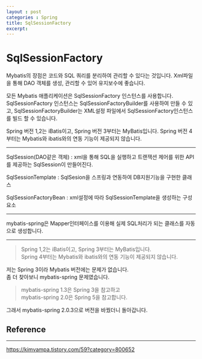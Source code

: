 ```yaml
---
layout : post
categories : Spring
title: SqlSessionFactory
excerpt:  
---
```


SqlSessionFactory
=================

Mybatis의 장점은 코드와 SQL 쿼리를 분리하여 관리할 수 있다는 것입니다. Xml파일을 통해 DAO 객체를 생성, 관리할 수 있어 유지보수에 좋습니다.

모든 Mybatis 애플리케이션은 SqlSessionFactory 인스턴스를 사용합니다.   
SqlSessionFactory 인스턴스는 SqlSessionFactoryBuilder를 사용하여 만들 수 있고, SqlSessionFactoryBuilder는 XML설정 파일에서 SqlSessionFactory인스턴스를 빌드 할 수 있습니다.

Spring 버전 1,2는 iBatis이고, Spring 버전 3부터는 MyBatis입니다.
Spring 버전 4부터는 Mybatis와 ibatis와의 연동 기능이 제공되지 않습니다. 

------------------------
<p>
SqlSession(DAO같은 객체) : xml을 통해 SQL을 실행하고 트랜잭션 제어를 위한 API를 제공하는 SqlSession이 만들어진다.  
</p>

<p>
SqlSessionTemplate : SqlSesion을 스프링과 연동하여 DB지원기능을 구현한 클래스   
</p>

<p>
SqlSessionFactoryBean : xml설정에 따라 SqlSessionTemplate을 생성하는 구성요소
</p>

-------------------------------------------------------

mybatis-spring은 Mapper인터페이스를 이용해 실제 SQL처리가 되는 클래스를 자동으로 생성합니다.

--------------------------------------------------------


>Spring 1,2는 iBatis이고, Spring 3부터는 MyBatis입니다.   
Spring 4부터는 Mybatis와 ibatis와의 연동 기능이 제공되지 않습니다. 

저는 Spring 3이라 Mybatis 버전에는 문제가 없습니다.   
좀 더 찾아보니 mybatis-spring 문제였습니다.

> mybatis-spring 1.3은 Spring 3을 참고하고   
mybatis-spring 2.0은 Spring 5을 참고합니다.

그래서 mybatis-spring 2.0.3으로 버전을 바꿨더니 돌아갑니다.

## Reference
--------------------
https://kimvampa.tistory.com/59?category=800652

